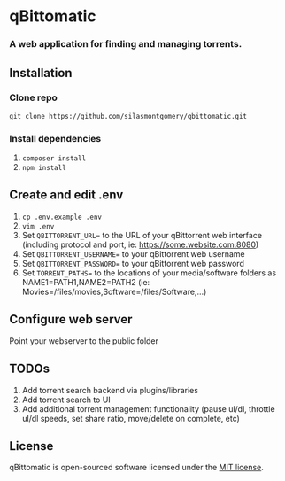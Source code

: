 # qBittomatic
### A web application for finding and managing torrents.

## Installation

### Clone repo
`git clone https://github.com/silasmontgomery/qbittomatic.git`

### Install dependencies
1. `composer install`
2. `npm install`

## Create and edit .env
1. `cp .env.example .env`
2. `vim .env`
3. Set `QBITTORRENT_URL=` to the URL of your qBittorrent web interface (including protocol and port, ie: https://some.website.com:8080)
4. Set `QBITTORRENT_USERNAME=` to your qBittorrent web username
5. Set `QBITTORRENT_PASSWORD=` to your qBittorrent web password
6. Set `TORRENT_PATHS=` to the locations of your media/software folders as NAME1=PATH1,NAME2=PATH2 (ie: Movies=/files/movies,Software=/files/Software,...)

## Configure web server
Point your webserver to the public folder

## TODOs
1. Add torrent search backend via plugins/libraries
2. Add torrent search to UI
3. Add additional torrent management functionality (pause ul/dl, throttle ul/dl speeds, set share ratio, move/delete on complete, etc)

## License
qBittomatic is open-sourced software licensed under the [MIT license](https://opensource.org/licenses/MIT).
